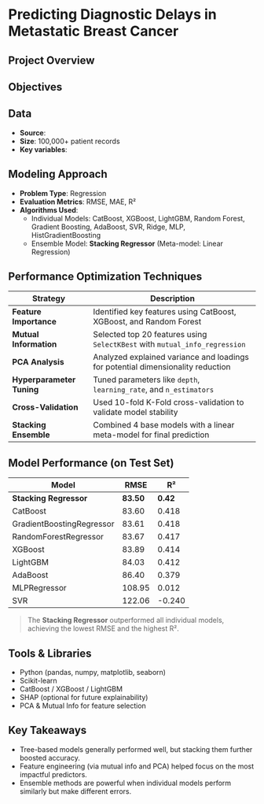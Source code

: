 # Predicting Diagnostic Delays in Metastatic Breast Cancer
## Project Overview


## Objectives


## Data
- **Source**:
- **Size**: 100,000+ patient records
- **Key variables**:


## Modeling Approach

- **Problem Type**: Regression
- **Evaluation Metrics**: RMSE, MAE, R²
- **Algorithms Used**:
  - Individual Models: CatBoost, XGBoost, LightGBM, Random Forest, Gradient Boosting, AdaBoost, SVR, Ridge, MLP, HistGradientBoosting
  - Ensemble Model: **Stacking Regressor** (Meta-model: Linear Regression)


## Performance Optimization Techniques

| Strategy | Description |
|----------|-------------|
| **Feature Importance** | Identified key features using CatBoost, XGBoost, and Random Forest |
| **Mutual Information** | Selected top 20 features using `SelectKBest` with `mutual_info_regression` |
| **PCA Analysis** | Analyzed explained variance and loadings for potential dimensionality reduction |
| **Hyperparameter Tuning** | Tuned parameters like `depth`, `learning_rate`, and `n_estimators` |
| **Cross-Validation** | Used 10-fold K-Fold cross-validation to validate model stability |
| **Stacking Ensemble** | Combined 4 base models with a linear meta-model for final prediction |


## Model Performance (on Test Set)

| Model | RMSE | R² |
|-------|------|------|
| **Stacking Regressor** | **83.50** | **0.42** |
| CatBoost | 83.60 | 0.418 |
| GradientBoostingRegressor | 83.61 | 0.418 |
| RandomForestRegressor | 83.67 | 0.417 |
| XGBoost | 83.89 | 0.414 |
| LightGBM | 84.03 | 0.412 |
| AdaBoost | 86.40 | 0.379 |
| MLPRegressor | 108.95 | 0.012 |
| SVR | 122.06 | -0.240 |

> The **Stacking Regressor** outperformed all individual models, achieving the lowest RMSE and the highest R².


## Tools & Libraries
- Python (pandas, numpy, matplotlib, seaborn)
- Scikit-learn
- CatBoost / XGBoost / LightGBM
- SHAP (optional for future explainability)
- PCA & Mutual Info for feature selection

## Key Takeaways
- Tree-based models generally performed well, but stacking them further boosted accuracy.
- Feature engineering (via mutual info and PCA) helped focus on the most impactful predictors.
- Ensemble methods are powerful when individual models perform similarly but make different errors.

